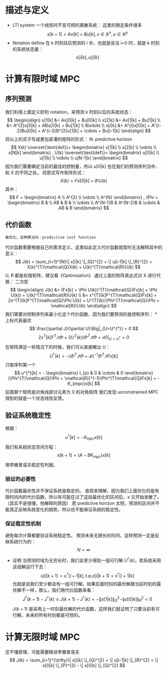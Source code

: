 # 描述与定义
- LTI system
一个线性时不变可控的离散系统：
	这里的限定条件很多
$$
x[k + 1] = Ax[k] + Bu[k], x \in \mathbb{R}^{n}, u \in \mathbb{R}^{p}
$$
- Notation define
在 k 时刻往后预测的 i 步。也就是说当 i=0 时，就是 k 时刻的系统状态量：
$$
x[i|k], u[i|k]
$$
# 计算有限时域 MPC
## 序列预测
我们利用上面定义好的 notation，来预测 k 时刻以后的系统状态：
$$
\begin{align}
x[1|k] &= Ax[0|k] + Bu[0|k] \\
x[2|k] &= Ax[1|k] + Bu[1|k] \\
&= A^{2}x[0|k] + ABu[0|k] + Bu[1|k] \\
&\vdots \\
x[i|k] &= A^{i}x[0|k] + A^{i-2}Bu[0|k] + A^{i-3}B^{2}u[1|k] + \cdots + Bu[i-1|k]
\end{align}
$$
将以上的式子写成更加紧凑的矩阵的形式：
	N: predictive horizon
$$
X(k) \overset{\text{def}}=
\begin{bmatrix}
x[1|k] \\
x[2|k] \\
\vdots \\
x[N|k]
\end{bmatrix}
,
U(k) \overset{\text{def}}=
\begin{bmatrix}
u[0|k] \\
u[1|k] \\
\vdots \\
u[N-1|k]
\end{bmatrix}
$$
因为我们需要确定当前的最佳的控制量，所以 $u[0|k]$ 也在我们的预测序列当中，和 X 的不同之处。
将原式写作矩阵形式：
$$
X(k) = Fx[0|k] + \Phi U(k)
$$
其中：
$$
F = 
\begin{bmatrix}
A \\
A^{2} \\
\vdots \\
A^{N}
\end{bmatrix}
,
\Phi =
\begin{bmatrix}
B & \\
AB & B & \\
\vdots \\
A^{N-1}B & A^{N-2}B & \cdots & AB & B
\end{bmatrix}
$$
## 代价函数
	最优化，这种算法叫：predictive cost function
代价函数需要根据自己的需求定义，这里如此定义代价函数我暂时无法解释其中的意义：
$$
J(k) = \sum_{i=1}^{N}\| x[i|k] \|_{Q}^{2} + \| u[i-1|k] \|_{R}^{2} = X(k)^{T}\mathcal{Q}X(k) + U(k)^{T}\mathcal{R}U(k)
$$
U, R 都是权值矩阵，建议看《Optimisation》
通过上面的矩阵表达式对 X 进行代换：
	二次型
$$
\begin{align}
J(k) &= (Fx[k] + \Phi U(k))^{T}\mathcal{Q}(Fx[k] + \Phi U(k)) + U(k)^{T}\mathcal{R}U(k) \\
&= x^{T}[k]F^{T}\mathcal{Q}Fx[k] + 2x^{T}[k]F^{T}\mathcal{Q}\Phi U(k) + U^{T}(k)(\Phi^{T}\mathcal{Q}\Phi + \mathcal{R})U(k)
\end{align}
$$
我们需要对控制序列来最小化这个代价函数，因为我们要预测的是控制序列：
	$*$ 上标代表最优
$$
\frac{\partial J}{\partial U}\Big|_{U=U^{*}} = 0
$$
$$
2x^{T}[k]F^{T}\mathcal{Q}\Phi + 2U^{T}(k)(\Phi^{T}\mathcal{Q}\Phi + \mathcal{R})\Big|_{U=U^{*}} = 0
$$
在矩阵满足一些情况下的时候，我们可以直接解出 U：
$$
U^{*}(k) = -(\Phi^{T}\mathcal{Q}\Phi + \mathcal{R})^{-1}\Phi^{T}\mathcal{Q}Fx[k]
$$
只取序列第一个
$$
u^{*}[k] = -
\begin{bmatrix}
I_{p} & 0 & \cdots & 0
\end{bmatrix}
(\Phi^{T}\mathcal{Q}\Phi + \mathcal{R})^{-1}\Phi^{T}\mathcal{Q}Fx[k] = -K_{mpc}x[k]
$$
前面那个矩阵是对角线部分元素为 0 的对角矩阵
我们发现 unconstrained MPC 得到的就是一个状态线性反馈。

## 验证系统稳定性
根据：
$$
u^{*}[k] = -K_{mpc}x[k]
$$
我们有系统状态空间方程：
$$
x[k+1] = (A - BK_{mpc})x[k]
$$
用李雅普诺夫稳定性判据。
### 验证的必要性
代价函数最优性并不保证系统是稳定的。
直观来理解，因为我们上面优化的是有限时间内的代价函数，所以有可能在过了这段最优化的区间后，x 又开始发散了。（其实不是很懂，他解释的原因）
若 predictive horizon 太短，预测的区间并不能真正反映系统变化的趋势，所以也不能保证系统的稳定性。

### 保证稳定性机制
避免每次计算都要验证系统稳定性。
预测未来无限长的时间，这样预测一定是反映系统行为的：
$$
N = \infty
$$
- 证明
 当预测时域为无穷长时，我们会至少得到一组可行解 $U^{*}(k)$，若系统采用这组解运行下去：
 $$
u[i|k+1] = u^{*}[i+1|k], t.q. x[i|k+1] = x^{*}[i+1|k] 
$$
也就是说我们至少都会有一组可行解。如果后面时刻的最优解跟当前时刻的最优解不一样，那么，我们用代价函数来看：
$$
J^{*}(k+1) - J^{*}(k) \le J(k+1) - J^{*}(k) = -\| x[1|k] \|_{Q}^{2}- \| u[0|k] \|_{R}^{2} < 0
$$
$J(k+1)$ 是采用上一时刻最优解的代价函数，这样我们就证明了只要当前有可行解，未来的所有时刻都是可控的。

# 计算无限时域 MPC
还不懂原理，可能需要精进李雅普诺夫
$$
J(k) = \sum_{i=1}^{\infty}\| x[i|k] \|_{Q}^{2} + \| u[i-1|k] \|_{R}^{2} = \| x[0|k] \|_{P}^{2} - \| x[0|k] \|_{Q}^{2}
$$
